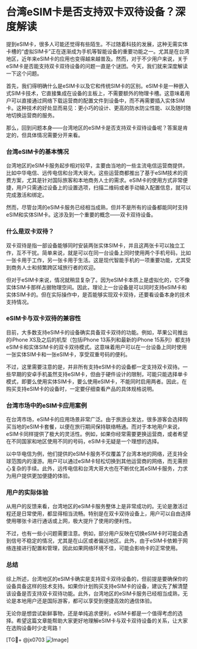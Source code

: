 # 台湾eSIM卡是否支持双卡双待设备？深度解读

提到eSIM卡，很多人可能还觉得有些陌生。不过随着科技的发展，这种无需实体卡槽的“虚拟SIM卡”正在逐渐成为手机等智能设备的重要功能之一。尤其是在台湾地区，近年来eSIM卡的应用也变得越来越普及。然而，对于不少用户来说，关于eSIM卡是否能支持双卡双待设备的问题一直是个谜团。今天，我们就来深度解读一下这个问题。

首先，我们得明确什么是eSIM卡以及它和传统SIM卡的区别。eSIM卡是一种嵌入式SIM卡技术，它直接集成在设备的主板上，不需要额外的物理卡槽。这意味着用户可以直接通过网络下载运营商的配置文件到设备中，而不再需要插入实体SIM卡。这种技术的好处显而易见：更小巧的设计、更高的防水防尘性能、以及随时随地切换运营商的服务。

那么，回到问题本身——台湾地区的eSIM卡是否支持双卡双待设备呢？答案是肯定的，但具体情况需要分开来看。

### 台湾eSIM卡的基本情况

台湾地区的eSIM卡服务起步相对较早，主要由当地的一些主流电信运营商提供，比如中华电信、远传电信和台湾大哥大。这些运营商都推出了基于eSIM技术的资费方案，尤其是针对国际旅客和本地商务人士的需求。eSIM卡的使用方式非常便捷，用户只需通过设备上的设置选项，扫描二维码或者手动输入配置信息，就可以完成激活和绑定。

然而，尽管台湾的eSIM卡服务已经相当成熟，但并不是所有的设备都能同时支持eSIM和实体SIM卡。这涉及到一个重要的概念——双卡双待设备。

### 什么是双卡双待？

双卡双待是指一部设备能够同时安装两张实体SIM卡，并且这两张卡可以独立工作，互不干扰。简单来说，就是可以在同一台设备上同时使用两个手机号码，比如一张卡用于工作，另一张卡用于生活。这是现代智能手机的一项重要功能，尤其受到商务人士和频繁跨区域旅行者的欢迎。

但对于eSIM卡来说，情况就稍显复杂了。因为eSIM卡本质上是虚拟化的，它不像实体SIM卡那样占据物理空间。因此，理论上一台设备是可以同时支持eSIM卡和实体SIM卡的。但在实际操作中，是否能够实现双卡双待，还要看设备本身的技术支持情况。

### eSIM卡与双卡双待的兼容性

目前，大多数支持eSIM卡的设备确实具备双卡双待的功能。例如，苹果公司推出的iPhone XS及之后的机型（包括iPhone 13系列和最新的iPhone 15系列）都支持eSIM卡和实体SIM卡的双卡双待模式。这意味着用户可以在一台设备上同时使用一张实体SIM卡和一张eSIM卡，享受双重号码的便利。

不过，这里需要注意的是，并非所有支持eSIM卡的设备都一定支持双卡双待。一些早期的安卓手机虽然支持eSIM卡，但由于硬件设计的限制，可能只能选择单卡模式，即要么使用实体SIM卡，要么使用eSIM卡，不能同时启用两者。因此，在购买支持eSIM卡的设备时，一定要仔细查看产品的具体规格说明。

### 台湾市场中的eSIM卡应用案例

在台湾市场，eSIM卡的应用场景非常广泛。由于旅游业发达，很多游客会选择购买当地的eSIM卡套餐，以便在旅行期间保持联络畅通。而对于本地用户来说，eSIM卡同样提供了极大的灵活性。例如，如果你经常需要更换运营商，或者希望在不同国家和地区使用不同的号码，eSIM卡无疑是一个理想的选择。

以中华电信为例，他们提供的eSIM卡服务不仅覆盖了台湾本地的网络，还支持全球范围内的漫游。用户可以通过eSIM卡轻松切换到其他运营商的网络，而无需担心复杂的手续。此外，远传电信和台湾大哥大也在不断优化其eSIM卡服务，力求为用户提供更加便捷的体验。

### 用户的实际体验

从用户的反馈来看，台湾地区的eSIM卡服务整体上是非常成功的。无论是激活过程还是日常使用，都显得相当流畅。特别是在双卡双待设备上，用户可以自由选择使用哪张卡进行通话或上网，极大提升了使用的便利性。

不过，也有一些小问题需要注意。例如，部分用户反映在切换eSIM卡时可能会遇到信号不稳定的情况，尤其是在山区或者偏远地区。此外，由于eSIM卡依赖于网络连接进行配置和管理，因此如果网络环境不佳，可能会影响卡的正常使用。

### 总结

综上所述，台湾地区的eSIM卡确实是支持双卡双待设备的，但前提是要确保你的设备具备这样的技术支持。如果你计划购买支持eSIM卡的设备，建议先了解清楚该设备是否支持双卡双待功能。此外，台湾地区的eSIM卡服务已经相当成熟，无论是本地用户还是国际游客，都可以享受到便捷高效的通信体验。

无论你是想尝试新鲜事物，还是单纯追求便利，eSIM卡都是一个值得考虑的选择。希望这篇文章能帮助大家更好地理解eSIM卡与双卡双待设备的关系，让大家在选购设备时少走弯路！

[TG💪+ @jx0703 ![Image](https://github.com/user-attachments/assets/dbca1d08-cadb-493c-b0ec-ad6f7a83f270)]